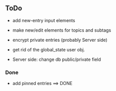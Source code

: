 

## ToDo


* add new-entry input elements

* make new/edit elements for topics and subtags

* encrypt private entries (probably Server side)

* get rid of the global_state user obj.

* Server side: change db public/private field



### Done

* add pinned entries ==> DONE
